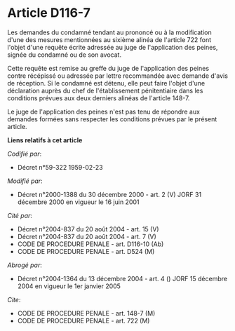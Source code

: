 # Article D116-7

Les demandes du condamné tendant au prononcé ou à la modification d'une des mesures mentionnées au sixième alinéa de
l'article 722 font l'objet d'une requête écrite adressée au juge de l'application des peines, signée du condamné ou de son
avocat.

Cette requête est remise au greffe du juge de l'application des peines contre récépissé ou adressée par lettre recommandée
avec demande d'avis de réception. Si le condamné est détenu, elle peut faire l'objet d'une déclaration auprès du chef de
l'établissement pénitentiaire dans les conditions prévues aux deux derniers alinéas de l'article 148-7.

Le juge de l'application des peines n'est pas tenu de répondre aux demandes formées sans respecter les conditions prévues par
le présent article.

**Liens relatifs à cet article**

_Codifié par_:

  - Décret n°59-322 1959-02-23

_Modifié par_:

  - Décret n°2000-1388 du 30 décembre 2000 - art. 2 (V) JORF 31 décembre 2000 en vigueur le 16 juin 2001

_Cité par_:

  - Décret n°2004-837 du 20 août 2004 - art. 15 (V)
  - Décret n°2004-837 du 20 août 2004 - art. 7 (V)
  - CODE DE PROCEDURE PENALE - art. D116-10 (Ab)
  - CODE DE PROCEDURE PENALE - art. D524 (M)

_Abrogé par_:

  - Décret n°2004-1364 du 13 décembre 2004 - art. 4 () JORF 15 décembre 2004 en vigueur le 1er janvier 2005

_Cite_:

  - CODE DE PROCEDURE PENALE - art. 148-7 (M)
  - CODE DE PROCEDURE PENALE - art. 722 (M)
